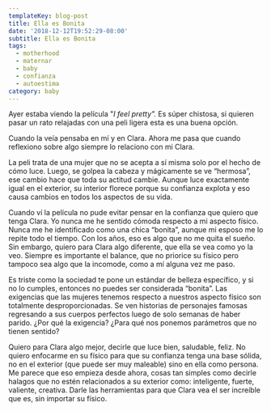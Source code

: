 ```yaml
---
templateKey: blog-post
title: Ella es Bonita
date: '2018-12-12T19:52:29-08:00'
subtitle: Ella es Bonita
tags:
  - motherhood
  - maternar
  - baby
  - confianza
  - autoestima
category: baby
---
```

Ayer estaba viendo la película "_I feel pretty"._ Es súper chistosa, si quieren pasar un rato relajadas con una peli ligera esta es una buena opción. 

Cuando la veía pensaba en mí y en Clara. Ahora me pasa que cuando reflexiono sobre algo siempre lo relaciono con mi Clara. 

La peli trata de una mujer que no se acepta a sí misma solo por el hecho de cómo luce. Luego, se golpea la cabeza y mágicamente se ve “hermosa”, ese cambio hace que toda su actitud cambie. Aunque luce exactamente igual en el exterior, su interior florece porque su confianza explota y eso causa cambios en todos los aspectos de su vida. 

Cuando ví la película no pude evitar pensar en la confianza que quiero que tenga Clara. Yo nunca me he sentido cómoda respecto a mi aspecto físico. Nunca me he identificado como una chica “bonita”, aunque mi esposo me lo repite todo el tiempo. Con los años, eso es algo que no me quita el sueño. Sin embargo, quiero para Clara algo diferente, que ella se vea como yo la veo. Siempre es importante el balance, que no priorice su físico pero tampoco sea algo que la incomode, como a mí alguna vez me paso.

Es triste como la sociedad te pone un estándar de belleza específico, y si no lo cumples, entonces no puedes ser considerada “bonita”. Las exigencias que las mujeres tenemos respecto a nuestros aspecto físico son totalmente desproporcionadas. Se ven historias de personajes famosas regresando a sus cuerpos perfectos luego de solo semanas de haber parido. ¿Por qué la exigencia? ¿Para qué nos ponemos parámetros que no tienen sentido? 

Quiero para Clara algo mejor, decirle que luce bien, saludable, feliz. No quiero enfocarme en su físico para que su confianza tenga una base sólida, no en el exterior (que puede ser muy maleable) sino en ella como persona. Me parece que eso empieza desde ahora, cosas tan simples como decirle halagos que no estén relacionados a su exterior como: inteligente, fuerte, valiente, creativa. Darle las herramientas para que Clara vea el ser increíble que es, sin importar su físico.
